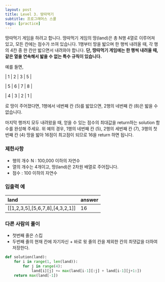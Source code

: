 ```yaml
---
layout: post
title: Level 3. 땅따먹기
subtitle: 프로그래머스 스쿨
tags: [practice]
---
```


땅따먹기 게임을 하려고 합니다. 땅따먹기 게임의 땅(land)은 총 N행 4열로 이루어져 있고, 모든 칸에는 점수가 쓰여 있습니다. 1행부터 땅을 밟으며 한 행씩 내려올 때, 각 행의 4칸 중 한 칸만 밟으면서 내려와야 합니다. **단, 땅따먹기 게임에는 한 행씩 내려올 때, 같은 열을 연속해서 밟을 수 없는 특수 규칙이 있습니다.**

예를 들면,

| 1 | 2 | 3 | 5 |

| 5 | 6 | 7 | 8 |

| 4 | 3 | 2 | 1 |

로 땅이 주어졌다면, 1행에서 네번째 칸 (5)를 밟았으면, 2행의 네번째 칸 (8)은 밟을 수 없습니다.

마지막 행까지 모두 내려왔을 때, 얻을 수 있는 점수의 최대값을 return하는 solution 함수를 완성해 주세요. 위 예의 경우, 1행의 네번째 칸 (5), 2행의 세번째 칸 (7), 3행의 첫번째 칸 (4) 땅을 밟아 16점이 최고점이 되므로 16을 return 하면 됩니다.

### 제한사항
* 행의 개수 N : 100,000 이하의 자연수
* 열의 개수는 4개이고, 땅(land)은 2차원 배열로 주어집니다.
* 점수 : 100 이하의 자연수

### 입출력 예

| land | answer |
| :--- | :--- |
| [[1,2,3,5],[5,6,7,8],[4,3,2,1]] | 16 |

### 다른 사람의 풀이
* 첫번째 줄은 스킵
* 두번째 줄의 현재 칸에 자기자신 + 바로 윗 줄의 칸을 제외한 칸의 최댓값을 더하여 저장한다.

```python
def solution(land):
    for i in range(1, len(land)):
        for j in range(4):
            land[i][j] += max(land[i-1][:j] + land[i-1][j+1:])
    return max(land[-1])
```